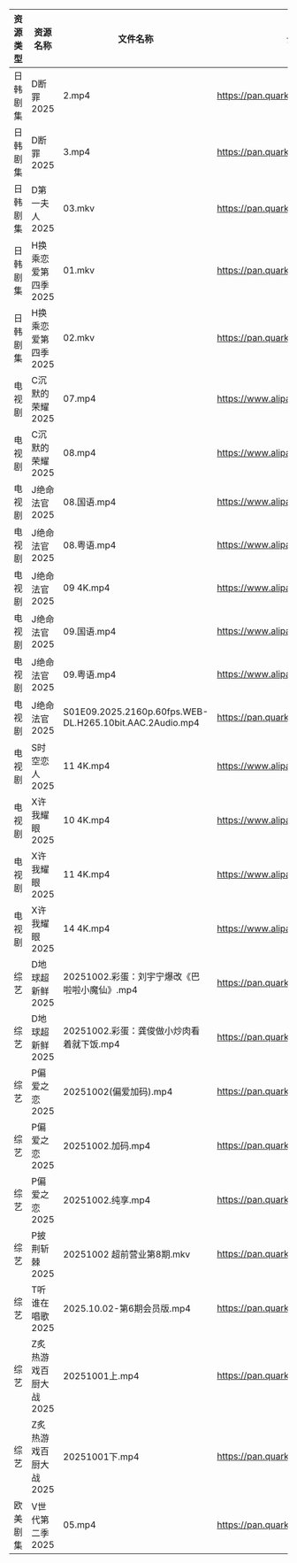 | 资源类型 | 资源名称          | 文件名称                                                     | 分享链接                                 | 更新时间                |
| ---- | ------------- | -------------------------------------------------------- | ------------------------------------ | ------------------- |
| 日韩剧集 | D断罪2025       | 2.mp4                                                    | https://pan.quark.cn/s/d45212db96e7  | 2025-10-02 16:21:12 |
| 日韩剧集 | D断罪2025       | 3.mp4                                                    | https://pan.quark.cn/s/d45212db96e7  | 2025-10-02 16:21:15 |
| 日韩剧集 | D第一夫人2025     | 03.mkv                                                   | https://pan.quark.cn/s/e10ea3db461f  | 2025-10-02 16:21:27 |
| 日韩剧集 | H换乘恋爱第四季2025  | 01.mkv                                                   | https://pan.quark.cn/s/e29ed90e4532  | 2025-10-02 16:22:18 |
| 日韩剧集 | H换乘恋爱第四季2025  | 02.mkv                                                   | https://pan.quark.cn/s/e29ed90e4532  | 2025-10-02 16:22:15 |
| 电视剧  | C沉默的荣耀2025    | 07.mp4                                                   | https://www.alipan.com/s/NA1Ks8gSMgc | 2025-10-02 22:01:45 |
| 电视剧  | C沉默的荣耀2025    | 08.mp4                                                   | https://www.alipan.com/s/NA1Ks8gSMgc | 2025-10-02 22:01:44 |
| 电视剧  | J绝命法官2025     | 08.国语.mp4                                                | https://www.alipan.com/s/XFZgThTuhqe | 2025-10-02 15:05:10 |
| 电视剧  | J绝命法官2025     | 08.粤语.mp4                                                | https://www.alipan.com/s/XFZgThTuhqe | 2025-10-02 15:05:09 |
| 电视剧  | J绝命法官2025     | 09 4K.mp4                                                | https://www.alipan.com/s/XFZgThTuhqe | 2025-10-02 18:05:08 |
| 电视剧  | J绝命法官2025     | 09.国语.mp4                                                | https://www.alipan.com/s/XFZgThTuhqe | 2025-10-02 15:05:09 |
| 电视剧  | J绝命法官2025     | 09.粤语.mp4                                                | https://www.alipan.com/s/XFZgThTuhqe | 2025-10-02 15:05:08 |
| 电视剧  | J绝命法官2025     | S01E09.2025.2160p.60fps.WEB-DL.H265.10bit.AAC.2Audio.mp4 | https://pan.quark.cn/s/50b666fcfcd1  | 2025-10-02 16:23:12 |
| 电视剧  | S时空恋人2025     | 11 4K.mp4                                                | https://www.alipan.com/s/3j66jFaEhvh | 2025-10-02 15:05:23 |
| 电视剧  | X许我耀眼2025     | 10 4K.mp4                                                | https://www.alipan.com/s/kZBrzfKxPFa | 2025-10-02 18:05:40 |
| 电视剧  | X许我耀眼2025     | 11 4K.mp4                                                | https://www.alipan.com/s/kZBrzfKxPFa | 2025-10-02 18:05:40 |
| 电视剧  | X许我耀眼2025     | 14 4K.mp4                                                | https://www.alipan.com/s/kZBrzfKxPFa | 2025-10-02 18:05:39 |
| 综艺   | D地球超新鲜2025    | 20251002.彩蛋：刘宇宁爆改《巴啦啦小魔仙》.mp4                            | https://pan.quark.cn/s/6d9ff5b2efaa  | 2025-10-02 16:31:23 |
| 综艺   | D地球超新鲜2025    | 20251002.彩蛋：龚俊做小炒肉看着就下饭.mp4                              | https://pan.quark.cn/s/6d9ff5b2efaa  | 2025-10-02 16:31:20 |
| 综艺   | P偏爱之恋2025     | 20251002(偏爱加码).mp4                                       | https://pan.quark.cn/s/2023e0def11e  | 2025-10-02 16:34:26 |
| 综艺   | P偏爱之恋2025     | 20251002.加码.mp4                                          | https://pan.quark.cn/s/2023e0def11e  | 2025-10-02 16:34:23 |
| 综艺   | P偏爱之恋2025     | 20251002.纯享.mp4                                          | https://pan.quark.cn/s/2023e0def11e  | 2025-10-02 16:34:14 |
| 综艺   | P披荆斩棘2025     | 20251002 超前营业第8期.mkv                                     | https://pan.quark.cn/s/9ae1eb01008d  | 2025-10-02 16:34:43 |
| 综艺   | T听谁在唱歌2025    | 2025.10.02-第6期会员版.mp4                                    | https://pan.quark.cn/s/2bde1dede512  | 2025-10-02 16:35:38 |
| 综艺   | Z炙热游戏百厨大战2025 | 20251001上.mp4                                            | https://pan.quark.cn/s/22ce3991a592  | 2025-10-02 16:37:44 |
| 综艺   | Z炙热游戏百厨大战2025 | 20251001下.mp4                                            | https://pan.quark.cn/s/22ce3991a592  | 2025-10-02 16:37:48 |
| 欧美剧集 | V世代第二季2025    | 05.mp4                                                   | https://pan.quark.cn/s/0829aac69ed8  | 2025-10-02 16:27:56 |
